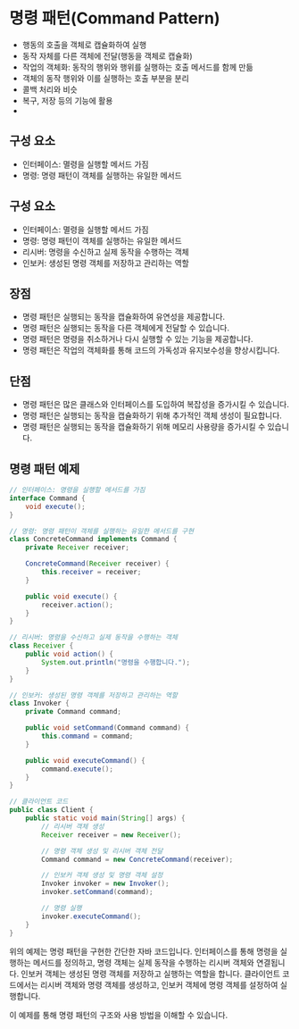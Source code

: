 # 명령 패턴(Command Pattern)
- 행동의 호출을 객체로 캡슐화하여 실행
- 동작 자체를 다른 객체에 전달(행동을 객체로 캡슐화)
- 작업의 객체화: 동작의 행위와 행위를 실행하는 호출 메서드를 함께 만듦
- 객체의 동작 행위와 이를 실행하는 호출 부분을 분리
- 콜백 처리와 비슷
- 복구, 저장 등의 기능에 활용
- 

## 구성 요소
- 인터페이스: 멸령을 실행할 메서드 가짐
- 명령: 명령 패턴이 객체를 실행하는 유일한 메서드


## 구성 요소
- 인터페이스: 멸령을 실행할 메서드 가짐
- 명령: 명령 패턴이 객체를 실행하는 유일한 메서드
- 리시버: 명령을 수신하고 실제 동작을 수행하는 객체
- 인보커: 생성된 명령 객체를 저장하고 관리하는 역할

## 장점
- 명령 패턴은 실행되는 동작을 캡슐화하여 유연성을 제공합니다.
- 명령 패턴은 실행되는 동작을 다른 객체에게 전달할 수 있습니다.
- 명령 패턴은 명령을 취소하거나 다시 실행할 수 있는 기능을 제공합니다.
- 명령 패턴은 작업의 객체화를 통해 코드의 가독성과 유지보수성을 향상시킵니다.

## 단점
- 명령 패턴은 많은 클래스와 인터페이스를 도입하여 복잡성을 증가시킬 수 있습니다.
- 명령 패턴은 실행되는 동작을 캡슐화하기 위해 추가적인 객체 생성이 필요합니다.
- 명령 패턴은 실행되는 동작을 캡슐화하기 위해 메모리 사용량을 증가시킬 수 있습니다.

## 명령 패턴 예제

```java
// 인터페이스: 명령을 실행할 메서드를 가짐
interface Command {
    void execute();
}

// 명령: 명령 패턴이 객체를 실행하는 유일한 메서드를 구현
class ConcreteCommand implements Command {
    private Receiver receiver;

    ConcreteCommand(Receiver receiver) {
        this.receiver = receiver;
    }

    public void execute() {
        receiver.action();
    }
}

// 리시버: 명령을 수신하고 실제 동작을 수행하는 객체
class Receiver {
    public void action() {
        System.out.println("명령을 수행합니다.");
    }
}

// 인보커: 생성된 명령 객체를 저장하고 관리하는 역할
class Invoker {
    private Command command;

    public void setCommand(Command command) {
        this.command = command;
    }

    public void executeCommand() {
        command.execute();
    }
}

// 클라이언트 코드
public class Client {
    public static void main(String[] args) {
        // 리시버 객체 생성
        Receiver receiver = new Receiver();

        // 명령 객체 생성 및 리시버 객체 전달
        Command command = new ConcreteCommand(receiver);

        // 인보커 객체 생성 및 명령 객체 설정
        Invoker invoker = new Invoker();
        invoker.setCommand(command);

        // 명령 실행
        invoker.executeCommand();
    }
}
```

위의 예제는 명령 패턴을 구현한 간단한 자바 코드입니다. 인터페이스를 통해 명령을 실행하는 메서드를 정의하고, 명령 객체는 실제 동작을 수행하는 리시버 객체와 연결됩니다. 인보커 객체는 생성된 명령 객체를 저장하고 실행하는 역할을 합니다. 클라이언트 코드에서는 리시버 객체와 명령 객체를 생성하고, 인보커 객체에 명령 객체를 설정하여 실행합니다.

이 예제를 통해 명령 패턴의 구조와 사용 방법을 이해할 수 있습니다.



